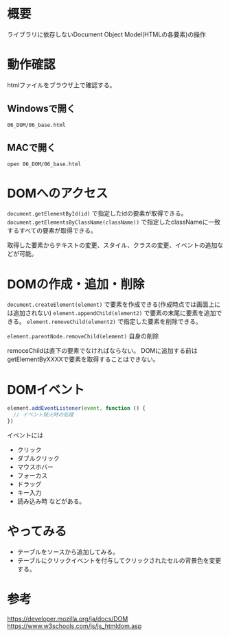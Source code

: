 
# 概要

ライブラリに依存しないDocument Object Model(HTMLの各要素)の操作

# 動作確認
htmlファイルをブラウザ上で確認する。

## Windowsで開く

```
06_DOM/06_base.html
```

## MACで開く

```
open 06_DOM/06_base.html
```

# DOMへのアクセス
```document.getElementById(id)``` で指定したidの要素が取得できる。
```document.getElementsByClassName(className))``` で指定したclassNameに一致するすべての要素が取得できる。

取得した要素からテキストの変更、スタイル、クラスの変更、イベントの追加などが可能。

# DOMの作成・追加・削除
```document.createElement(element)``` で要素を作成できる(作成時点では画面上には追加されない)
```element.appendChild(element2)``` で要素の末尾に要素を追加できる。
```element.removeChild(element2)``` で指定した要素を削除できる。

```element.parentNode.removeChild(element)``` 自身の削除

remoceChildは直下の要素でなければならない。
DOMに追加する前はgetElementByXXXXで要素を取得することはできない。

# DOMイベント

``` js
element.addEventListener(event, function () {
  // イベント発火時の処理
})
```
イベントには
- クリック
- ダブルクリック
- マウスホバー
- フォーカス
- ドラッグ
- キー入力
- 読み込み時
などがある。

# やってみる
- テーブルをソースから追加してみる。
- テーブルにクリックイベントを付与してクリックされたセルの背景色を変更する。

# 参考
https://developer.mozilla.org/ja/docs/DOM
https://www.w3schools.com/js/js_htmldom.asp
